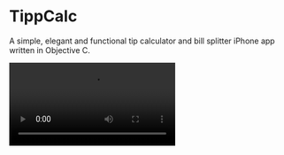 # TippCalc

A simple, elegant and functional tip calculator and bill splitter iPhone app written in Objective C.

![Alt text](https://www.dropbox.com/s/8yok2bi5wpesz16/TipCalculator.mp4?dl=0 "Optional title")
